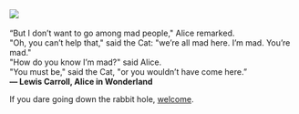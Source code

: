 <img src="https://github.com/i90rr/i90rr.github.io/blob/master/resources/cheshire_inverted.png">
</br></br>
“But I don’t want to go among mad people," Alice remarked.</br>
"Oh, you can’t help that," said the Cat: "we’re all mad here. I’m mad. You’re mad."</br>
"How do you know I’m mad?" said Alice.</br>
"You must be," said the Cat, "or you wouldn’t have come here.”</br>
<b>― Lewis Carroll, Alice in Wonderland</b>

If you dare going down the rabbit hole, [welcome](https://i90rr.github.io).